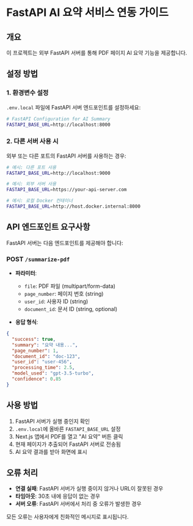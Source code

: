 # FastAPI AI 요약 서비스 연동 가이드

## 개요
이 프로젝트는 외부 FastAPI 서버를 통해 PDF 페이지 AI 요약 기능을 제공합니다.

## 설정 방법

### 1. 환경변수 설정
`.env.local` 파일에 FastAPI 서버 엔드포인트를 설정하세요:

```bash
# FastAPI Configuration for AI Summary
FASTAPI_BASE_URL=http://localhost:8000
```

### 2. 다른 서버 사용 시
외부 또는 다른 포트의 FastAPI 서버를 사용하는 경우:

```bash
# 예시: 다른 포트 사용
FASTAPI_BASE_URL=http://localhost:9000

# 예시: 외부 서버 사용
FASTAPI_BASE_URL=https://your-api-server.com

# 예시: 로컬 Docker 컨테이너
FASTAPI_BASE_URL=http://host.docker.internal:8000
```

## API 엔드포인트 요구사항

FastAPI 서버는 다음 엔드포인트를 제공해야 합니다:

### POST `/summarize-pdf`
- **파라미터**: 
  - `file`: PDF 파일 (multipart/form-data)
  - `page_number`: 페이지 번호 (string)
  - `user_id`: 사용자 ID (string)
  - `document_id`: 문서 ID (string, optional)

- **응답 형식**:
```json
{
  "success": true,
  "summary": "요약 내용...",
  "page_number": 1,
  "document_id": "doc-123",
  "user_id": "user-456",
  "processing_time": 2.5,
  "model_used": "gpt-3.5-turbo",
  "confidence": 0.85
}
```

## 사용 방법

1. FastAPI 서버가 실행 중인지 확인
2. `.env.local`에 올바른 `FASTAPI_BASE_URL` 설정
3. Next.js 앱에서 PDF를 열고 "AI 요약" 버튼 클릭
4. 현재 페이지가 추출되어 FastAPI 서버로 전송됨
5. AI 요약 결과를 받아 화면에 표시

## 오류 처리

- **연결 실패**: FastAPI 서버가 실행 중이지 않거나 URL이 잘못된 경우
- **타임아웃**: 30초 내에 응답이 없는 경우
- **서버 오류**: FastAPI 서버에서 처리 중 오류가 발생한 경우

모든 오류는 사용자에게 친화적인 메시지로 표시됩니다.